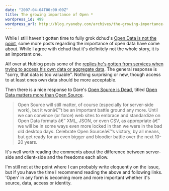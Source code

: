 ```yaml
---
date: "2007-04-04T00:00:00Z"
title: The growing importance of Open *
wordpress_id: 499
wordpress_url: http://blog.ryaneby.com/archives/the-growing-importance-of-open/
---
```

While I still haven't gotten time to fully grok dchud's <a href="http://onebiglibrary.net/story/open-data-is-not-the-point">Open Data is not the point</a>, some more posts regarding the importance of open data have come about. While I agree with dchud that it's definitely not the whole story, it is an important one.

Alf over at Hublog posts some of the <a href="http://hublog.hubmed.org/archives/001466.html">replies he's gotten from services when trying to access his own data or aggregate data</a>. The general response is "sorry, that data is too valuable". Nothing surprising or new, though access to at least ones own data should be more acceptable.

Then there is a nice response to Dare's <a href="http://www.25hoursaday.com/weblog/PermaLink.aspx?guid=69141977-7514-443d-800b-1f95c1ff8dbe">Open Source is Dead</a>, titled <a href="http://www.megginson.com/blogs/quoderat/2007/03/28/open-data-matters-more-than-open-source/">Open Data matters more than Open Source</a>.

<blockquote>Open Source will still matter, of course (especially for server-side work), but it wonâ€™t be an important battle ground any more. Until we can convince (or force) web sites to embrace and standardize on Open Data formats â€” XML, JSON, or even CSV, as appropriate â€” we will be in some ways even more locked in than we were in the bad old desktop days. Celebrate Open Sourceâ€™s victory, by all means, but get ready for an even bigger and bloodier battle over the next 10-20 years.</blockquote>

It's well worth reading the comments about the difference between server-side and client-side and the freedoms each allow. 

I'm still not at the point where I can probably write eloquently on the issue, but if you have the time I recommend reading the above and following links. 'Open' in any form is becoming more and more important whether it's source, data, access or identity.
